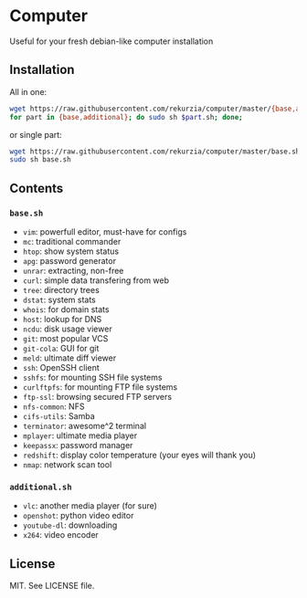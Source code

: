 # Computer

Useful for your fresh debian-like computer installation

## Installation

All in one:

```bash
wget https://raw.githubusercontent.com/rekurzia/computer/master/{base,additional}.sh
for part in {base,additional}; do sudo sh $part.sh; done;
```

or single part:

```bash
wget https://raw.githubusercontent.com/rekurzia/computer/master/base.sh
sudo sh base.sh
```

## Contents

### `base.sh`

- `vim`: powerfull editor, must-have for configs
- `mc`: traditional commander
- `htop`: show system status
- `apg`: password generator
- `unrar`: extracting, non-free
- `curl`: simple data transfering from web
- `tree`: directory trees
- `dstat`: system stats
- `whois`: for domain stats
- `host`: lookup for DNS
- `ncdu`: disk usage viewer
- `git`: most popular VCS
- `git-cola`: GUI for git
- `meld`: ultimate diff viewer
- `ssh`: OpenSSH client
- `sshfs`: for mounting SSH file systems
- `curlftpfs`: for mounting FTP file systems
- `ftp-ssl`: browsing secured FTP servers
- `nfs-common`: NFS
- `cifs-utils`: Samba
- `terminator`: awesome^2 terminal
- `mplayer`: ultimate media player
- `keepassx`: password manager
- `redshift`: display color temperature (your eyes will thank you)
- `nmap`: network scan tool

### `additional.sh`

- `vlc`: another media player (for sure)
- `openshot`: python video editor
- `youtube-dl`: downloading
- `x264`: video encoder

## License

MIT. See LICENSE file.
